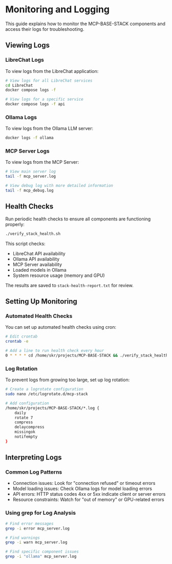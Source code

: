 # Monitoring and Logging

This guide explains how to monitor the MCP-BASE-STACK components and access their logs for troubleshooting.

## Viewing Logs

### LibreChat Logs

To view logs from the LibreChat application:

```bash
# View logs for all LibreChat services
cd LibreChat
docker compose logs -f

# View logs for a specific service
docker compose logs -f api
```

### Ollama Logs

To view logs from the Ollama LLM server:

```bash
docker logs -f ollama
```

### MCP Server Logs

To view logs from the MCP Server:

```bash
# View main server log
tail -f mcp_server.log

# View debug log with more detailed information
tail -f mcp_debug.log
```

## Health Checks

Run periodic health checks to ensure all components are functioning properly:

```bash
./verify_stack_health.sh
```

This script checks:
- LibreChat API availability
- Ollama API availability
- MCP Server availability
- Loaded models in Ollama
- System resource usage (memory and GPU)

The results are saved to `stack-health-report.txt` for review.

## Setting Up Monitoring

### Automated Health Checks

You can set up automated health checks using cron:

```bash
# Edit crontab
crontab -e

# Add a line to run health check every hour
0 * * * * cd /home/skr/projects/MCP-BASE-STACK && ./verify_stack_health.sh
```

### Log Rotation

To prevent logs from growing too large, set up log rotation:

```bash
# Create a logrotate configuration
sudo nano /etc/logrotate.d/mcp-stack

# Add configuration
/home/skr/projects/MCP-BASE-STACK/*.log {
    daily
    rotate 7
    compress
    delaycompress
    missingok
    notifempty
}
```

## Interpreting Logs

### Common Log Patterns

- Connection issues: Look for "connection refused" or timeout errors
- Model loading issues: Check Ollama logs for model loading errors
- API errors: HTTP status codes 4xx or 5xx indicate client or server errors
- Resource constraints: Watch for "out of memory" or GPU-related errors

### Using grep for Log Analysis

```bash
# Find error messages
grep -i error mcp_server.log

# Find warnings
grep -i warn mcp_server.log

# Find specific component issues
grep -i "ollama" mcp_server.log
